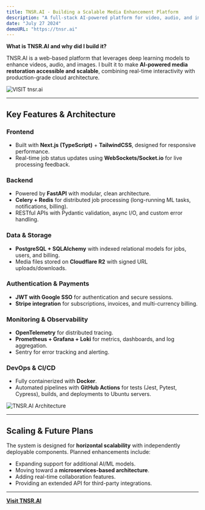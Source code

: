 ```yaml
---
title: TNSR.AI - Building a Scalable Media Enhancement Platform
description: "A full-stack AI-powered platform for video, audio, and image upscaling with modern cloud architecture"
date: "July 27 2024"
demoURL: "https://tnsr.ai"
---
```


**What is TNSR.AI and why did I build it?**

TNSR.AI is a web-based platform that leverages deep learning models to enhance videos, audio, and images. I built it to make **AI-powered media restoration accessible and scalable**, combining real-time interactivity with production-grade cloud architecture.

![VISIT tnsr.ai](/projects/landingpage.jpg)

---

## Key Features & Architecture

### Frontend  
- Built with **Next.js (TypeScript)** + **TailwindCSS**, designed for responsive performance.  
- Real-time job status updates using **WebSockets/Socket.io** for live processing feedback.  

### Backend  
- Powered by **FastAPI** with modular, clean architecture.  
- **Celery + Redis** for distributed job processing (long-running ML tasks, notifications, billing).  
- RESTful APIs with Pydantic validation, async I/O, and custom error handling.  

### Data & Storage  
- **PostgreSQL + SQLAlchemy** with indexed relational models for jobs, users, and billing.  
- Media files stored on **Cloudflare R2** with signed URL uploads/downloads.  

### Authentication & Payments  
- **JWT with Google SSO** for authentication and secure sessions.  
- **Stripe integration** for subscriptions, invoices, and multi-currency billing.  

### Monitoring & Observability  
- **OpenTelemetry** for distributed tracing.  
- **Prometheus + Grafana + Loki** for metrics, dashboards, and log aggregation.  
- Sentry for error tracking and alerting.  

### DevOps & CI/CD  
- Fully containerized with **Docker**.  
- Automated pipelines with **GitHub Actions** for tests (Jest, Pytest, Cypress), builds, and deployments to Ubuntu servers.  

![TNSR.AI Architecture](/projects/backend.png)

---

## Scaling & Future Plans  

The system is designed for **horizontal scalability** with independently deployable components. Planned enhancements include:  
- Expanding support for additional AI/ML models.  
- Moving toward a **microservices-based architecture**.  
- Adding real-time collaboration features.  
- Providing an extended API for third-party integrations.  

---

**[Visit TNSR.AI](https://tnsr.ai)**
